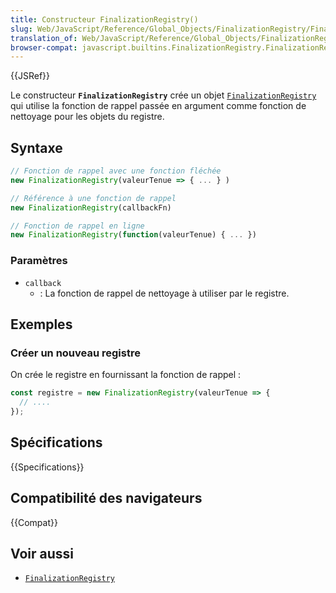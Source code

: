 ```yaml
---
title: Constructeur FinalizationRegistry()
slug: Web/JavaScript/Reference/Global_Objects/FinalizationRegistry/FinalizationRegistry
translation_of: Web/JavaScript/Reference/Global_Objects/FinalizationRegistry/FinalizationRegistry
browser-compat: javascript.builtins.FinalizationRegistry.FinalizationRegistry
---
```

{{JSRef}}

Le constructeur **`FinalizationRegistry`** crée un objet [`FinalizationRegistry`](/fr/docs/Web/JavaScript/Reference/Global_Objects/FinalizationRegistry) qui utilise la fonction de rappel passée en argument comme fonction de nettoyage pour les objets du registre.

## Syntaxe

```js
// Fonction de rappel avec une fonction fléchée
new FinalizationRegistry(valeurTenue => { ... } )

// Référence à une fonction de rappel
new FinalizationRegistry(callbackFn)

// Fonction de rappel en ligne
new FinalizationRegistry(function(valeurTenue) { ... })
```

### Paramètres

- `callback`
  - : La fonction de rappel de nettoyage à utiliser par le registre.

## Exemples

### Créer un nouveau registre

On crée le registre en fournissant la fonction de rappel&nbsp;:

```js
const registre = new FinalizationRegistry(valeurTenue => {
  // ....
});
```

## Spécifications

{{Specifications}}

## Compatibilité des navigateurs

{{Compat}}

## Voir aussi

- [`FinalizationRegistry`](/fr/docs/Web/JavaScript/Reference/Global_Objects/FinalizationRegistry)
